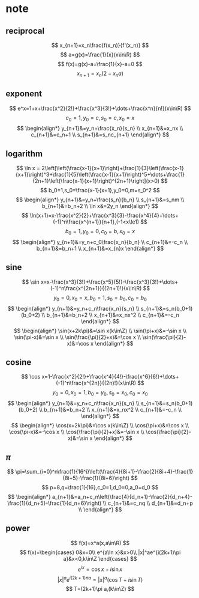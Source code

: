 # note

## reciprocal

$$ x_{n+1}=x_n\frac{f(x_n)}{f'(x_n)} $$
$$ a=g(x)=\frac{1}{x}(x\in\R) $$
$$ f(x)=g(x)-a=\frac{1}{x}-a=0 $$
$$ x_{n+1} = x_n(2-x_na) $$

## exponent

$$ e^x=1+x+\frac{x^2}{2!}+\frac{x^3}{3!}+\dots+\frac{x^n}{n!}(x\in\R) $$
$$ c_0=1,y_0=c,s_0=c,x_0=x $$
$$ \begin{align*}
    y_{n+1}&=y_n+\frac{x_n}{s_n} \\
    x_{n+1}&=x_nx \\
    c_{n+1}&=c_n+1 \\
    s_{n+1}&=s_nc_{n+1}
\end{align*} $$

## logarithm

$$ \ln x = 2\left[\left(\frac{x-1}{x+1}\right)+\frac{1}{3}\left(\frac{x-1}{x+1}\right)^3+\frac{1}{5}\left(\frac{x-1}{x+1}\right)^5+\dots+\frac{1}{2n+1}\left(\frac{x-1}{x+1}\right)^{2n+1}\right](x>0) $$
$$ b_0=1,s_0=\frac{x-1}{x+1},y_0=0,m=s_0^2 $$
$$ \begin{align*}
    y_{n+1}&=y_n+\frac{s_n}{b_n} \\
    s_{n+1}&=s_nm \\
    b_{n+1}&=b_n+2 \\
    \ln x&=2y_n
\end{align*} $$
$$ \ln(x+1)=x-\frac{x^2}{2}+\frac{x^3}{3}-\frac{x^4}{4}+\dots+(-1)^n\frac{x^{n+1}}{n+1},(-1<x\le1) $$
$$ b_0=1,y_0=0,c_0=b,x_0=x $$
$$ \begin{align*}
    y_{n+1}&=y_n+c_0\frac{x_n}{b_n} \\
    c_{n+1}&=-c_n \\
    b_{n+1}&=b_n+1 \\
    x_{n+1}&=x_{n}x
\end{align*} $$

## sine

$$ \sin x=x-\frac{x^3}{3!}+\frac{x^5}{5!}-\frac{x^3}{3!}+\dots+(-1)^n\frac{x^{2n+1}}{(2n+1)!}(x\in\R) $$
$$ y_0=0,x_0=x,b_0=1,s_0=b_0,c_0=b_0 $$
$$ \begin{align*}
    y_{n+1}&=y_n+c_n\frac{x_n}{s_n} \\
    s_{n+1}&=s_n(b_0+1)(b_0+2) \\
    b_{n+1}&=b_n+2 \\
    x_{n+1}&=x_nx^2 \\
    c_{n+1}&=-c_n
\end{align*} $$
$$ \begin{align*}
    \sin(x+2k\pi)&=\sin x(k\in\Z) \\
    \sin(\pi+x)&=-\sin x \\
    \sin(\pi-x)&=\sin x \\
    \sin(\frac{\pi}{2}+x)&=\cos x \\
    \sin(\frac{\pi}{2}-x)&=\cos x
\end{align*} $$

## cosine

$$ \cos x=1-\frac{x^2}{2!}+\frac{x^4}{4!}-\frac{x^6}{6!}+\dots+(-1)^n\frac{x^{2n}}{(2n)!}(x\in\R) $$
$$ y_0=0,x_0=1,b_0=y_0,s_0=x_0,c_0=x_0 $$
$$ \begin{align*}
    y_{n+1}&=y_n+c_n\frac{x_n}{s_n} \\
    s_{n+1}&=s_n(b_0+1)(b_0+2) \\
    b_{n+1}&=b_n+2 \\
    x_{n+1}&=x_nx^2 \\
    c_{n+1}&=-c_n \\
\end{align*} $$
$$ \begin{align*}
    \cos(x+2k\pi)&=\cos x(k\in\Z) \\
    \cos(\pi+x)&=\cos x \\
    \cos(\pi-x)&=-\cos x \\
    \cos(\frac{\pi}{2}+x)&=-\sin x \\
    \cos(\frac{\pi}{2}-x)&=\sin x
\end{align*} $$

## $\pi$

$$ \pi=\sum_{i=0}^n\frac{1}{16^i}\left(\frac{4}{8i+1}-\frac{2}{8i+4}-\frac{1}{8i+5}-\frac{1}{8i+6}\right) $$
$$ p=8,q=\frac{1}{16},c_0=1,d_0=0,a_0=d_0 $$
$$ \begin{align*}
    a_{n+1}&=a_n+c_n\left(\frac{4}{d_n+1}-\frac{2}{d_n+4}-\frac{1}{d_n+5}-\frac{1}{d_n+6}\right) \\
    c_{n+1}&=c_nq \\
    d_{n+1}&=d_n+p \\
\end{align*} $$

## power

$$ f(x)=x^a(x,a\in\R) $$
$$ f(x)=\begin{cases}
    0&x=0\\
    e^{a\ln x}&x>0\\
    |x|^ae^{i(2k+1)\pi a}&x<0,k\in\Z
\end{cases} $$
$$ e^{ix}=\cos x+i\sin x $$
$$ |x|^ae^{i(2k+1)\pi a}=|x|^a(\cos T+i\sin T) $$
$$ T=(2k+1)\pi a,(k\in\Z) $$
